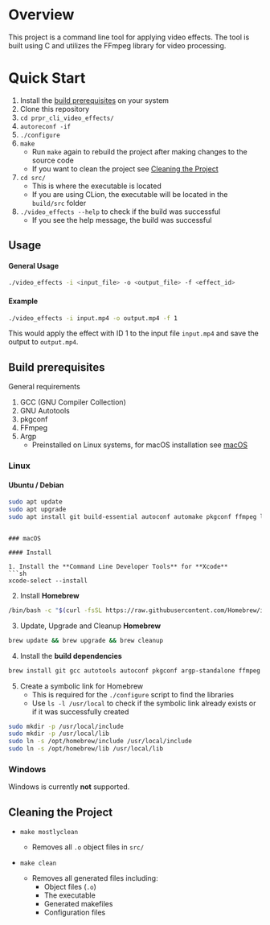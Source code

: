 # Overview

This project is a command line tool for applying video effects.
The tool is built using C and utilizes the FFmpeg library for video processing.

# Quick Start

1. Install the [build prerequisites](#build-prerequisites) on your system
2. Clone this repository
3. `cd prpr_cli_video_effects/`
4. `autoreconf -if`
5. `./configure`
6. `make`
    - Run `make` again to rebuild the project after making changes to the source code
    - If you want to clean the project see [Cleaning the Project](#cleaning-the-project)
7. `cd src/`
    - This is where the executable is located
    - If you are using CLion, the executable will be located in the `build/src` folder
8. `./video_effects --help` to check if the build was successful
    - If you see the help message, the build was successful

## Usage

#### General Usage
```sh
./video_effects -i <input_file> -o <output_file> -f <effect_id>
```

#### Example
```sh
./video_effects -i input.mp4 -o output.mp4 -f 1
```
This would apply the effect with ID 1 to the input file `input.mp4` and save the output to `output.mp4`.

## Build prerequisites

General requirements

1. GCC (GNU Compiler Collection)
2. GNU Autotools
3. pkgconf
4. FFmpeg
5. Argp
    - Preinstalled on Linux systems, for macOS installation see [macOS](#macos)

### Linux

#### Ubuntu / Debian
```sh
sudo apt update
sudo apt upgrade
sudo apt install git build-essential autoconf automake pkgconf ffmpeg libavcodec-dev libavformat-dev libavutil-dev libswscale-dev
```
```

### macOS

#### Install 

1. Install the **Command Line Developer Tools** for **Xcode**
```sh
xcode-select --install
```

2. Install **Homebrew**
```sh
/bin/bash -c "$(curl -fsSL https://raw.githubusercontent.com/Homebrew/install/HEAD/install.sh)"
```
3. Update, Upgrade and Cleanup **Homebrew**
```sh
brew update && brew upgrade && brew cleanup
```
4. Install the **build dependencies**
```sh
brew install git gcc autotools autoconf pkgconf argp-standalone ffmpeg
```

5. Create a symbolic link for Homebrew
    - This is required for the `./configure` script to find the libraries
    - Use `ls -l /usr/local` to check if the symbolic link already exists or if it was successfully created
```sh
sudo mkdir -p /usr/local/include
sudo mkdir -p /usr/local/lib
sudo ln -s /opt/homebrew/include /usr/local/include
sudo ln -s /opt/homebrew/lib /usr/local/lib
```

### Windows

Windows is currently **not** supported.

## Cleaning the Project

- `make mostlyclean`
  - Removes all `.o` object files in `src/`

- `make clean`
  - Removes all generated files including:
    - Object files (`.o`)
    - The executable
    - Generated makefiles
    - Configuration files
